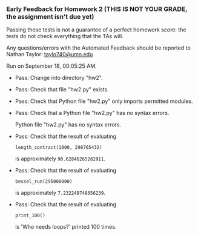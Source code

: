 ### Early Feedback for Homework 2 (THIS IS NOT YOUR GRADE, the assignment isn't due yet)

Passing these tests is not a guarantee of a perfect homework score: the tests do not check everything that the TAs will.

Any questions/errors with the Automated Feedback should be reported to Nathan Taylor: taylo740@umn.edu

Run on September 18, 00:05:25 AM.

+ Pass: Change into directory "hw2".

+ Pass: Check that file "hw2.py" exists.

+ Pass: Check that Python file "hw2.py" only imports permitted modules.

+ Pass: Check that a Python file "hw2.py" has no syntax errors.

    Python file "hw2.py" has no syntax errors.



+ Pass: 
Check that the result of evaluating
   ```
   length_contract(1000, 298765432)
   ```
   is approximately `90.62846265282911`.

   




+ Pass: 
Check that the result of evaluating
   ```
   bessel_run(295000000)
   ```
   is approximately `7.232249748056239`.

   




+ Pass: 
Check that the result of evaluating
   ```
   print_100()
   ```
   is 'Who needs loops?' printed 100 times.

   




